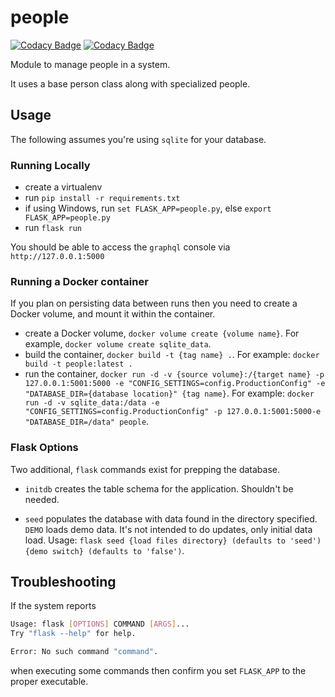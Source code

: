 # people

[![Codacy Badge](https://api.codacy.com/project/badge/Grade/9d16e13e80f3426caf399aa8bad8a846)](https://www.codacy.com/manual/erikdeirdre/people?utm_source=github.com&utm_medium=referral&utm_content=erikdeirdre/people&utm_campaign=Badge_Grade)
[![Codacy Badge](https://api.codacy.com/project/badge/Coverage/9d16e13e80f3426caf399aa8bad8a846)](https://www.codacy.com/manual/erikdeirdre/people?utm_source=github.com&utm_medium=referral&utm_content=erikdeirdre/people&utm_campaign=Badge_Coverage)

Module to manage people in a system.

It uses a base person class along with specialized people.

## Usage

The following assumes you're using `sqlite` for your database.

### Running Locally

-   create a virtualenv
-   run `pip install -r requirements.txt`
-   if using Windows, run `set FLASK_APP=people.py`, else `export FLASK_APP=people.py`
-   run `flask run`

You should be able to access the `graphql` console via `http://127.0.0.1:5000`

### Running a Docker container

If you plan on persisting data between runs then you need to create a Docker volume, and mount it within the container.

-   create a Docker volume, `docker volume create {volume name}`. For example, `docker volume create sqlite_data`.
-   build the container, `docker build -t {tag name} .`. For example: `docker build -t people:latest .`
-   run the container, `docker run -d -v {source volume}:/{target name} -p 127.0.0.1:5001:5000 -e "CONFIG_SETTINGS=config.ProductionConfig" -e "DATABASE_DIR={database location}" {tag name}`. For example: `docker run -d -v sqlite_data:/data -e "CONFIG_SETTINGS=config.ProductionConfig" -p 127.0.0.1:5001:5000-e "DATABASE_DIR=/data" people`.

### Flask Options

Two additional, `flask` commands exist for prepping the database.

-   `initdb` creates the table schema for the application. Shouldn't be needed.

-   `seed` populates the database with data found in the directory specified. `DEMO` loads demo data. It's not intended to do updates, only initial data load.
    Usage: `flask seed {load files directory} (defaults to 'seed') {demo switch} (defaults to 'false')`.

## Troubleshooting

If the system reports

```bash
Usage: flask [OPTIONS] COMMAND [ARGS]...
Try "flask --help" for help.

Error: No such command "command".
```

when executing some commands then confirm you set `FLASK_APP` to the proper executable.
